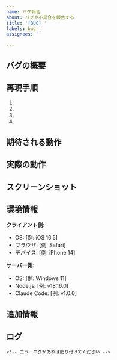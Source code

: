 ```yaml
---
name: バグ報告
about: バグや不具合を報告する
title: '[BUG] '
labels: bug
assignees: ''

---
```


## バグの概要
<!-- バグの内容を簡潔に説明してください -->

## 再現手順
1. 
2. 
3. 
4. 

## 期待される動作
<!-- 本来どのように動作すべきか説明してください -->

## 実際の動作
<!-- 実際にどのような動作をしたか説明してください -->

## スクリーンショット
<!-- 可能であればスクリーンショットを添付してください -->

## 環境情報
**クライアント側:**
- OS: [例: iOS 16.5]
- ブラウザ: [例: Safari]
- デバイス: [例: iPhone 14]

**サーバー側:**
- OS: [例: Windows 11]
- Node.js: [例: v18.16.0]
- Claude Code: [例: v1.0.0]

## 追加情報
<!-- その他、問題の解決に役立つ情報があれば記載してください -->

## ログ
```
<!-- エラーログがあれば貼り付けてください -->
```